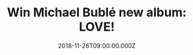 ---
campaign-uuid: "c-bfe252e9-99fd-4417-9fa3-67f85b2defcf"
type: "Competition"
category: "Music"
date: "2018-11-26T09:00:00.000Z"
end-date: "2018-12-26T23:59:00.000Z"
disable-form: false
is_promoted: false
has_entry_page: true
title: "Win Michael Bublé new album: LOVE!"
competition-description: "<p>Calling all Michael Bublé fans! Big news for YOU! We\
  \ are giving away the brand new album of the global superstar Michael Bublé: LOVE.\
  \ This is his first studio album in two years and we are sure you won’t want to\
  \ miss it. The Canadian singer-songwriter returned to the studio with a new perspective\
  \ on life and a renewed commitment to honouring the music he has always loved</p>\r\
  \n<p>Want it? Click below for a chance to win!</p>"
hero-header: "Win Michael Bublé new album: LOVE!"
terms-confirmation: "N/A"
banner-img: "https://assets.expresslyapp.com/asset-5df17d0e-d497-4ed3-8b9f-518ca694b5e9.jpg"
logo-left-href: "http://club.expressly.io"
logo-left-image: "https://assets.expresslyapp.com/asset-3b50962f-7c60-4b07-83db-12d98176c2cd.jpg"
logo-left-title: "expressly club"
bg-image-hero: "https://assets.expresslyapp.com/asset-640d7f74-698c-4b24-a62c-930cac290649.jpg"
bg-image-first: "https://assets.expresslyapp.com/asset-d730f012-2e5d-4f55-b709-bfef87c75981.jpg"
section1-content: "<p>This amazing album is co-produced by Bublé himsef. He brings\
  \ new love to several rich classics from the American Songbook. The album opens\
  \ with the idealistic and dreamy “When I Fall In Love.” It also includes a haunting\
  \ take on another Rogers & Hart standard, “My Funny Valentine.” Other standouts\
  \ are an ebullient “When You’re Smiling,” a swinging “Such A Night” as well as Bublé\
  ’s hand-picked favourites including “Unforgettable,” “Help Me Make It Through The\
  \ Night,” and “I Only Have Eyes For You.’’.</p>\r\n<p>Michael Bublé has sold over\
  \ 60 million records worldwide, performed hundreds of sold-out shows around the\
  \ globe, and won four Grammys and multiple Juno Awards during the course of his\
  \ extraordinary career. The Deluxe CD includes 2 bonus tracks and a 16 page booklet.”\
  </p>\r\n<p>Enter the form below for a chance to win this incredible album and get\
  \ ready to feel delighted by Michael Bublé lovely voice. Good luck!</p>"
entry-title: "Win Michael Bublé new album: LOVE!"
entry-content: "Enter the draw to win Michael Bublé new album: LOVE before 23:59 on\
  \ 26th of December 2018."
has-winner: false
prize-description: "Michael Bublé new album: LOVE!"
special-conditions: "Multiple entries are allowed up to one every day.\r\n\r\nThis\
  \ competition is also available on: https://aaa.nme.com/competitions/little-michael-buble-love-album"
country-restrictions:
- "GB"
---